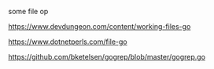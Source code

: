some file op 

https://www.devdungeon.com/content/working-files-go

https://www.dotnetperls.com/file-go

https://github.com/bketelsen/gogrep/blob/master/gogrep.go